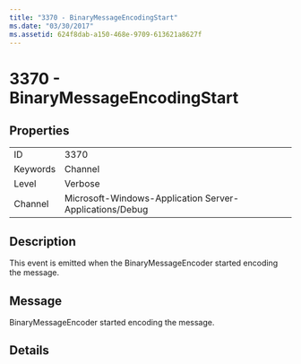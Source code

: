 ```yaml
---
title: "3370 - BinaryMessageEncodingStart"
ms.date: "03/30/2017"
ms.assetid: 624f8dab-a150-468e-9709-613621a8627f
---
```

# 3370 - BinaryMessageEncodingStart
## Properties  
  
|||  
|-|-|  
|ID|3370|  
|Keywords|Channel|  
|Level|Verbose|  
|Channel|Microsoft-Windows-Application Server-Applications/Debug|  
  
## Description  
 This event is emitted when the BinaryMessageEncoder started encoding the message.  
  
## Message  
 BinaryMessageEncoder started encoding the message.  
  
## Details
